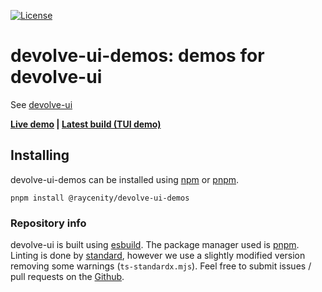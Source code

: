 [![License](https://img.shields.io/badge/License-Apache_2.0-blue.svg)](https://opensource.org/licenses/Apache-2.0)

# devolve-ui-demos: demos for devolve-ui

See [devolve-ui](https://github.com/Jakobeha/devolve-ui)

**[Live demo](https://jakobeha.github.io/devolve-ui-demos/index.html) | [Latest build (TUI demo)](https://github.com/Jakobeha/devolve-ui-demos/releases/lastest)**

## Installing

devolve-ui-demos can be installed using [npm](https://www.npmjs.com/) or [pnpm](https://pnpm.io/).

```shell
pnpm install @raycenity/devolve-ui-demos
```

### Repository info

devolve-ui is built using [esbuild](https://esbuild.org/). The package manager used is [pnpm](https://pnpm.io/). Linting is done by [standard](https://standardjs.com/), however we use a slightly modified version removing some warnings (`ts-standardx.mjs`). Feel free to submit issues / pull requests on the [Github](https://github.com/Jakobeha/devolve-ui).
